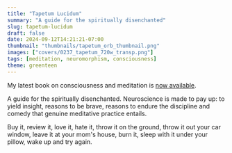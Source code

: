```yaml
---
title: "Tapetum Lucidum"
summary: "A guide for the spiritually disenchanted"
slug: tapetum-lucidum
draft: false
date: 2024-09-12T14:21:21-07:00
thumbnail: "thumbnails/tapetum_orb_thumbnail.png"
images: ["covers/0237_tapetum_720w_transp.png"]
tags: [meditation, neuromorphism, consciousness]
theme: greenteen
---
```


My latest book on consciousness and meditation is [now available][book].

A guide for the spiritually disenchanted. Neuroscience is made to pay up: to yield insight, reasons to be brave, reasons to endure the discipline and comedy that genuine meditative practice entails.

Buy it, review it, love it, hate it, throw it on the ground, throw it out your car window, leave it at your mom's house, burn it, sleep with it under your pillow, wake up and try again.


[book]: https://www.amazon.com/dp/1737889420
